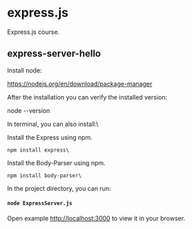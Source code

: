 # express.js
Express.js course.

## express-server-hello

Install node:

https://nodejs.org/en/download/package-manager

After the installation you can verify the installed version:

node --version

In terminal, you can also install:\

Install the Express using npm.
	
	npm install express\
	
Install the Body-Parser using npm.
	
	npm install body-parser\

In the project directory, you can run:

#### `node ExpressServer.js` 

Open example [http://localhost:3000](http://localhost:3000) to view it in your browser.
